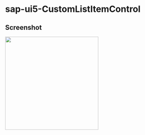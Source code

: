 # sap-ui5-CustomListItemControl


## Screenshot

<img src="https://raw.githubusercontent.com/SunboX/sap-ui5-CustomListItemControl/master/screenshots/app.png" width="300"/>
